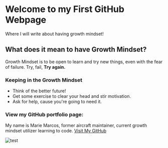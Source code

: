 
# Welcome to my First GitHub Webpage

Where I will write about having growth mindset!

## What does it mean to have Growth Mindset?
Growth Mindset is to be open to learn and try new things, even with the fear of failure. Try, fail, **Try again.**

### **Keeping in the Growth Mindset**
- Think of the better future!
- Get some exercise to clear your head and stir motivation.
- Ask for help, cause you're going to need it.

### View my GitHub portfolio page:
My name is Marie Marcos, former aircraft maintainer, current growth mindset utilizer learning to code.
[Visit My GitHub](https://github.com/Mmarcos01?tab=repositories)

![test](https://unsplash.com/photos/L-CShKAuZsg)
